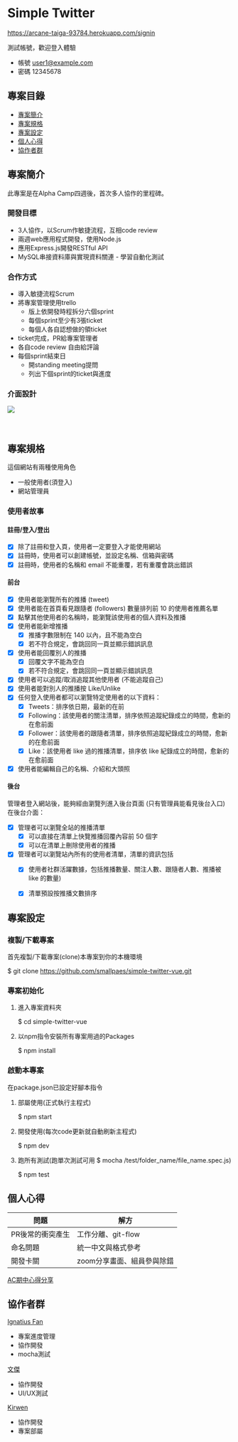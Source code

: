 # Simple Twitter

https://arcane-taiga-93784.herokuapp.com/signin

測試帳號，歡迎登入體驗
- 帳號 user1@example.com
- 密碼 12345678

## 專案目錄
- [專案簡介](#專案簡介)
- [專案規格](#專案規格)
- [專案設定](#專案設定)
- [個人心得](#個人心得)
- [協作者群](#協作者群)


## 專案簡介
此專案是在Alpha Camp四週後，首次多人協作的里程碑。

### 開發目標
- 3人協作，以Scrum作敏捷流程，互相code review 
- 兩週web應用程式開發，使用Node.js 
- 應用Express.js開發RESTful API 
- MySQL串接資料庫與實現資料關連 - 學習自動化測試

### 合作方式
- 導入敏捷流程Scrum
- 將專案管理使用trello
    - 版上依開發時程拆分六個sprint
    - 每個sprint至少有3張ticket
    - 每個人各自認想做的領ticket
- ticket完成，PR給專案管理者
- 各自code review 自由給評論
- 每個sprint結束日
    - 開standing meeting提問
    - 列出下個sprint的ticket與進度

### 介面設計
![](https://i.imgur.com/1IZIoZC.jpg)
<br/>
<br/>
<br/>

## 專案規格
這個網站有兩種使用角色
- 一般使用者(須登入)
- 網站管理員

### 使用者故事
#### 註冊/登入/登出
- [x] 除了註冊和登入頁，使用者一定要登入才能使用網站
- [x] 註冊時，使用者可以創建帳號，並設定名稱、信箱與密碼
- [x] 註冊時，使用者的名稱和 email 不能重覆，若有重覆會跳出錯誤

#### 前台
- [x] 使用者能瀏覽所有的推播 (tweet)
- [x] 使用者能在首頁看見跟隨者 (followers) 數量排列前 10 的使用者推薦名單
- [x] 點擊其他使用者的名稱時，能瀏覽該使用者的個人資料及推播
- [x] 使用者能新增推播
    - [x] 推播字數限制在 140 以內，且不能為空白
    - [x] 若不符合規定，會跳回同一頁並顯示錯誤訊息
- [x] 使用者能回覆別人的推播
    - [x] 回覆文字不能為空白
    - [x] 若不符合規定，會跳回同一頁並顯示錯誤訊息
- [x] 使用者可以追蹤/取消追蹤其他使用者 (不能追蹤自己)
- [x] 使用者能對別人的推播按 Like/Unlike
- [x] 任何登入使用者都可以瀏覽特定使用者的以下資料：
    - [x] Tweets：排序依日期，最新的在前
    - [x] Following：該使用者的關注清單，排序依照追蹤紀錄成立的時間，愈新的在愈前面
    - [x] Follower：該使用者的跟隨者清單，排序依照追蹤紀錄成立的時間，愈新的在愈前面
    - [x] Like：該使用者 like 過的推播清單，排序依 like 紀錄成立的時間，愈新的在愈前面
- [x] 使用者能編輯自己的名稱、介紹和大頭照

#### 後台
管理者登入網站後，能夠經由瀏覽列進入後台頁面 (只有管理員能看見後台入口)
在後台介面：

- [x] 管理者可以瀏覽全站的推播清單
    - [x] 可以直接在清單上快覽推播回覆內容前 50 個字
    - [x] 可以在清單上刪除使用者的推播
- [x] 管理者可以瀏覽站內所有的使用者清單，清單的資訊包括
    - [x] 使用者社群活躍數據，包括推播數量、關注人數、跟隨者人數、推播被 like 的數量)
    - [x] 清單預設按推播文數排序


## 專案設定

### 複製/下載專案
首先複製/下載專案(clone)本專案到你的本機環境

$ git clone https://github.com/smallpaes/simple-twitter-vue.git
 
### 專案初始化
1. 進入專案資料夾

    $ cd simple-twitter-vue

2. 以npm指令安裝所有專案用過的Packages

    $ npm install

### 啟動本專案

在package.json已設定好腳本指令

1. 部屬使用(正式執行主程式)

    $ npm start

2. 開發使用(每次code更新就自動刷新主程式)
    
    $ npm dev

3. 跑所有測試(跑單次測試可用 $ mocha /test/folder_name/file_name.spec.js)
    
    $ npm test

## 個人心得

| 問題 | 解方 | 
| -------- | -------- | 
| PR後常的衝突產生   | 工作分離、git-flow  | 
| 命名問題   | 統一中文與格式參考  |
| 開發卡關   | zoom分享畫面、組員參與除錯  |

[AC期中心得分享](https://medium.com/@fan01856472/whats-next-%E6%B1%82%E8%81%B7-%E4%B8%8D%E6%B1%82%E8%81%B7-88eb08af0175)


## 協作者群
[Ignatius Fan](https://github.com/IgnacioFan)
- 專案進度管理
- 協作開發
- mocha測試

[文傑](https://github.com/Luwengier)
- 協作開發
- UI/UX測試

[Kirwen](https://github.com/KerwinJhong)
- 協作開發
- 專案部屬